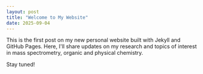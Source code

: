 ```yaml
---
layout: post
title: "Welcome to My Website"
date: 2025-09-04
---
```


This is the first post on my new personal website built with Jekyll and GitHub Pages. Here, I'll share updates on my research and topics of interest in mass spectrometry, organic and physical chemistry.

Stay tuned!